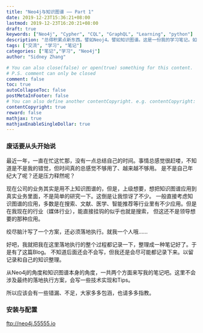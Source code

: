 ```yaml
---
title: "Neo4j与知识图谱 —— Part 1"
date: 2019-12-23T15:36:21+08:00
lastmod: 2019-12-23T16:20:21+08:00
draft: true
keywords: ["Neo4j", "Cypher", "CQL", "GraphQL", "Learning", "python"]
description: "总得积累点新东西。譬如Neoj4。譬如知识图谱。这是一份我的学习笔记。如有谬误还望海涵。"
tags: ["交流", "学习", "笔记"]
categories: ["笔记","学习", "Neo4j"]
author: "Sidney Zhang"

# You can also close(false) or open(true) something for this content.
# P.S. comment can only be closed
comment: false
toc: true
autoCollapseToc: false
postMetaInFooter: false
# You can also define another contentCopyright. e.g. contentCopyright: "This is another copyright."
contentCopyright: true
reward: false
mathjax: true
mathjaxEnableSingleDollar: true
---
```


### 废话要从头开始说

最近一年，一直在忙这忙那，没有一点总结自己的时间。事情总感觉很赶喽，不知道是不是我的错觉，但时间真的总感觉不够用了、越来越不够用。
是不是自己年纪大了呢？还是压力释然呢？

现在公司的业务其实是用不上知识图谱的，但是，上级想要，想把知识图谱应用到真实业务里面，不是简单的研究一下。这倒是让我惊讶了不少。
一般直接考虑知识图谱的应用，多数是在搜索、文献、医学、智能推荐等行业里有不少应用。但是在我现在的行业（媒体行业），能直接挂钩的似乎也就是搜索，
但这还不是领导想要的那种应用。

绞尽脑汁写了一个方案，还必须落地执行。就我一个人哦……

好吧，我就把我在这里落地执行的整个过程都记录一下，整理成一种笔记好了。于是有了这篇Blog。
不知道后面还会不会写，但我还是会尽可能都记录下来。以留记录和自己的知识整理。

从Neo4j的角度和知识图谱本身的角度，一共两个方面来写我的笔记吧。这里不会涉及最终的落地执行方案，会写一些技术实现和Tips。

所以应该会有一些错漏、不足，大家多多包涵，也请多多指教。

### 安装与配置



ftp://neo4j.55555.io